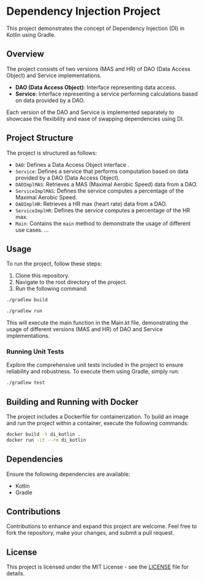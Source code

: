 # Dependency Injection Project

This project demonstrates the concept of Dependency Injection (DI) in Kotlin using Gradle.

## Overview

The project consists of two versions (MAS and HR) of DAO (Data Access Object) and Service implementations.

- **DAO (Data Access Object)**: Interface representing data access.
- **Service**: Interface representing a service performing calculations based on data provided by a DAO.

Each version of the DAO and Service is implemented separately to showcase the flexibility and ease of swapping dependencies using DI.

## Project Structure

The project is structured as follows:

- `DAO`: Defines a Data Access Object interface .
- `Service`: Defines a service that performs computation based on data provided by a DAO (Data Access Object).
- `DAOImplMAS`: Retrieves a MAS (Maximal Aerobic Speed) data from a DAO.
- `ServiceImplMAS`: Defines the service computes a percentage of the Maximal Aerobic Speed.
- `DAOImplHR`: Retrieves a HR max (heart rate) data from a DAO.
- `ServiceImplHR`: Defines the service computes a percentage of the HR max.
- `Main`: Contains the `main` method to demonstrate the usage of different use cases.
...

## Usage

To run the project, follow these steps:

1. Clone this repository.
2. Navigate to the root directory of the project.
3. Run the following command:

```bash
./gradlew build
```

```bash
./gradlew run
```
This will execute the main function in the Main.kt file, demonstrating the usage of different versions (MAS and HR) of DAO and Service implementations.

### Running Unit Tests

Explore the comprehensive unit tests included in the project to ensure reliability and robustness. To execute them using Gradle, simply run:

```bash
./gradlew test
```

## Building and Running with Docker

The project includes a Dockerfile for containerization. To build an image and run the project within a container, execute the following commands:

```bash
docker build -t di_kotlin .
docker run -it --rm di_kotlin
```

## Dependencies

Ensure the following dependencies are available:

- Kotlin
- Gradle

## Contributions

Contributions to enhance and expand this project are welcome. Feel free to fork the repository, make your changes, and submit a pull request.

## License

This project is licensed under the MIT License - see the [LICENSE](LICENSE) file for details.